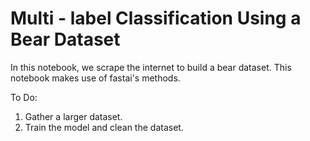 # Multi - label Classification Using a Bear Dataset

In this notebook, we scrape the internet to build a bear dataset. This notebook makes use of fastai's methods. 

To Do:

<ol>

<li>Gather a larger dataset.</li>
<li>Train the model and clean the dataset.</li>

</ol>
